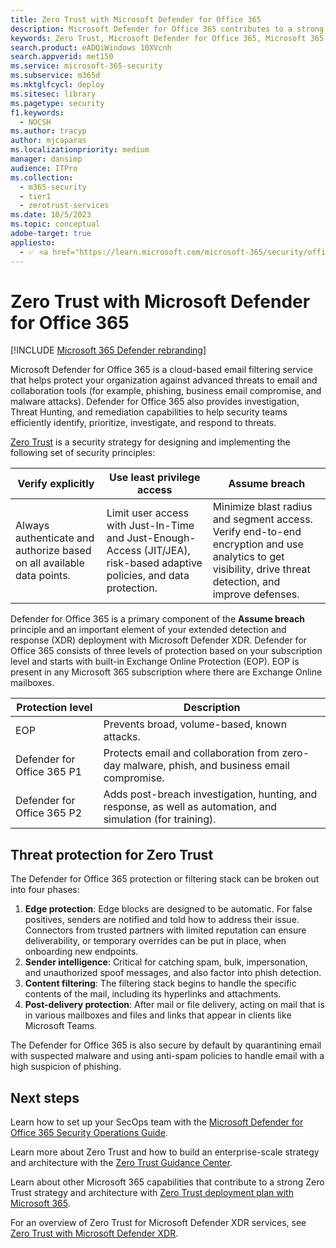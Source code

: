 ```yaml
---
title: Zero Trust with Microsoft Defender for Office 365
description: Microsoft Defender for Office 365 contributes to a strong Zero Trust strategy and architecture
keywords: Zero Trust, Microsoft Defender for Office 365, Microsoft 365 Defender, security architecture, security strategy, cyber security, enterprise security, devices, device, identity, users, data, applications, incidents, automated investigation and remediation
search.product: eADQiWindows 10XVcnh
search.appverid: met150
ms.service: microsoft-365-security
ms.subservice: m365d
ms.mktglfcycl: deploy
ms.sitesec: library
ms.pagetype: security
f1.keywords:
  - NOCSH
ms.author: tracyp
author: mjcaparas
ms.localizationpriority: medium
manager: dansimp
audience: ITPro
ms.collection:
  - m365-security
  - tier1
  - zerotrust-services
ms.date: 10/5/2023
ms.topic: conceptual
adobe-target: true
appliesto:
  - ✅ <a href="https://learn.microsoft.com/microsoft-365/security/office-365-security/mdo-security-comparison" target="_blank">Microsoft Defender for Office 365</a>
---
```


# Zero Trust with Microsoft Defender for Office 365

[!INCLUDE [Microsoft 365 Defender rebranding](../includes/microsoft-defender.md)]

Microsoft Defender for Office 365 is a cloud-based email filtering service that helps protect your organization against advanced threats to email and collaboration tools (for example, phishing, business email compromise, and malware attacks). Defender for Office 365 also provides investigation, Threat Hunting, and remediation capabilities to help security teams efficiently identify, prioritize, investigate, and respond to threats.

[Zero Trust](/security/zero-trust/zero-trust-overview) is a security strategy for designing and implementing the following set of security principles:

|Verify explicitly|Use least privilege access|Assume breach|
|---|---|---|
|Always authenticate and authorize based on all available data points.|Limit user access with Just-In-Time and Just-Enough-Access (JIT/JEA), risk-based adaptive policies, and data protection.|Minimize blast radius and segment access. Verify end-to-end encryption and use analytics to get visibility, drive threat detection, and improve defenses.|

Defender for Office 365 is a primary component of the **Assume breach** principle and an important element of your extended detection and response (XDR) deployment with Microsoft Defender XDR. Defender for Office 365 consists of three levels of protection based on your subscription level and starts with built-in Exchange Online Protection (EOP). EOP is present in any Microsoft 365 subscription where there are Exchange Online mailboxes.

|Protection level|Description|
|---|---|
|EOP|Prevents broad, volume-based, known attacks.|
|Defender for Office 365 P1|Protects email and collaboration from zero-day malware, phish, and business email compromise.|
|Defender for Office 365 P2|Adds post-breach investigation, hunting, and response, as well as automation, and simulation (for training).|

## Threat protection for Zero Trust

The Defender for Office 365 protection or filtering stack can be broken out into four phases:

1. **Edge protection**: Edge blocks are designed to be automatic. For false positives, senders are notified and told how to address their issue. Connectors from trusted partners with limited reputation can ensure deliverability, or temporary overrides can be put in place, when onboarding new endpoints.
2. **Sender intelligence**: Critical for catching spam, bulk, impersonation, and unauthorized spoof messages, and also factor into phish detection.
3. **Content filtering**: The filtering stack begins to handle the specific contents of the mail, including its hyperlinks and attachments.
4. **Post-delivery protection**: After mail or file delivery, acting on mail that is in various mailboxes and files and links that appear in clients like Microsoft Teams.

The Defender for Office 365 is also secure by default by quarantining email with suspected malware and using anti-spam policies to handle email with a high suspicion of phishing.

## Next steps

Learn how to set up your SecOps team with the [Microsoft Defender for Office 365 Security Operations Guide](mdo-sec-ops-guide.md).

Learn more about Zero Trust and how to build an enterprise-scale strategy and architecture with the [Zero Trust Guidance Center](/security/zero-trust).

Learn about other Microsoft 365 capabilities that contribute to a strong Zero Trust strategy and architecture with [Zero Trust deployment plan with Microsoft 365](../microsoft-365-zero-trust.md).

For an overview of Zero Trust for Microsoft Defender XDR services, see [Zero Trust with Microsoft Defender XDR](../defender/zero-trust-with-microsoft-365-defender.md).
